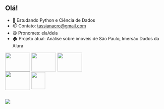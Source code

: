 ## Olá!

- 🌱 Estudando Python e Ciência de Dados
- 📫 Contato: tassianacro@gmail.com
- 😄 Pronomes: ela/dela
- 🏚️ Projeto atual: Análise sobre imóveis de São Paulo, Imersão Dados da Alura

<div>
  <img align="center" height="60" width="80" src="https://cdn.jsdelivr.net/gh/devicons/devicon/icons/python/python-original.svg" />
  <img align="center" height="60" width="80" src="https://cdn.jsdelivr.net/gh/devicons/devicon/icons/cplusplus/cplusplus-original.svg" />
  <img align="center" height="60" width="80" src="https://cdn.jsdelivr.net/gh/devicons/devicon/icons/java/java-original.svg" />
 </div>
 <div>
  <img align="center" height="60" width="80" src="https://cdn.jsdelivr.net/gh/devicons/devicon/icons/postgresql/postgresql-original.svg" />
  <img align="center" height="55" width="45" margin-right=40px src="https://github.com/marclelijveld/Power-BI-Icons/blob/main/PNG/PowerBI.png?raw=true" />
</div>

##

<div>
  <a href="https://www.linkedin.com/in/tassianacro/" target="_blank"><img src="https://img.shields.io/badge/LinkedIn-0077B5?style=for-the-badge&logo=linkedin&logoColor=white" target="_blank"></a>
</div>
